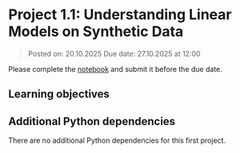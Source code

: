 # Project 1.1: Understanding Linear Models on Synthetic Data

> Posted on: 20.10.2025
> Due date: 27.10.2025 at 12:00

Please complete the [notebook]() and submit it before the due date. 

## Learning objectives



## Additional Python dependencies

There are no additional Python dependencies for this first project.
